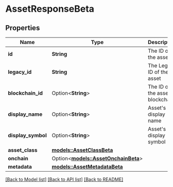 # AssetResponseBeta

## Properties

Name | Type | Description | Notes
------------ | ------------- | ------------- | -------------
**id** | **String** | The ID of the asset | 
**legacy_id** | **String** | The Legacy ID of the asset | 
**blockchain_id** | Option<**String**> | The ID of the asset's blockchain | [optional]
**display_name** | Option<**String**> | Asset's display name | [optional]
**display_symbol** | Option<**String**> | Asset's display symbol | [optional]
**asset_class** | [**models::AssetClassBeta**](AssetClassBeta.md) |  | 
**onchain** | Option<[**models::AssetOnchainBeta**](AssetOnchainBeta.md)> |  | [optional]
**metadata** | [**models::AssetMetadataBeta**](AssetMetadataBeta.md) |  | 

[[Back to Model list]](../README.md#documentation-for-models) [[Back to API list]](../README.md#documentation-for-api-endpoints) [[Back to README]](../README.md)



